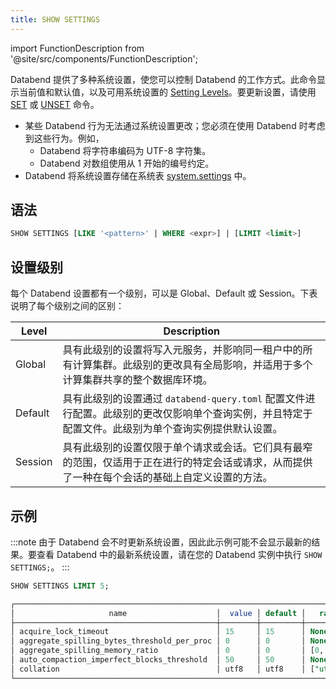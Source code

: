 ```yaml
---
title: SHOW SETTINGS
---
```


import FunctionDescription from '@site/src/components/FunctionDescription';

<FunctionDescription description="Introduced or updated: v1.2.314"/>

Databend 提供了多种系统设置，使您可以控制 Databend 的工作方式。此命令显示当前值和默认值，以及可用系统设置的 [Setting Levels](#setting-levels)。要更新设置，请使用 [SET](02-set-global.md) 或 [UNSET](02-unset.md) 命令。

- 某些 Databend 行为无法通过系统设置更改；您必须在使用 Databend 时考虑到这些行为。例如，
  - Databend 将字符串编码为 UTF-8 字符集。
  - Databend 对数组使用从 1 开始的编号约定。
- Databend 将系统设置存储在系统表 [system.settings](../../00-sql-reference/20-system-tables/system-settings.md) 中。

## 语法

```sql
SHOW SETTINGS [LIKE '<pattern>' | WHERE <expr>] | [LIMIT <limit>]
```

## 设置级别

每个 Databend 设置都有一个级别，可以是 Global、Default 或 Session。下表说明了每个级别之间的区别：

| Level   | Description                                                                                                                                         |
| ------- | --------------------------------------------------------------------------------------------------------------------------------------------------- |
| Global  | 具有此级别的设置将写入元服务，并影响同一租户中的所有计算集群。此级别的更改具有全局影响，并适用于多个计算集群共享的整个数据库环境。                  |
| Default | 具有此级别的设置通过 `databend-query.toml` 配置文件进行配置。此级别的更改仅影响单个查询实例，并且特定于配置文件。此级别为单个查询实例提供默认设置。 |
| Session | 具有此级别的设置仅限于单个请求或会话。它们具有最窄的范围，仅适用于正在进行的特定会话或请求，从而提供了一种在每个会话的基础上自定义设置的方法。      |

## 示例

:::note
由于 Databend 会不时更新系统设置，因此此示例可能不会显示最新的结果。要查看 Databend 中的最新系统设置，请在您的 Databend 实例中执行 `SHOW SETTINGS;`。
:::

```sql
SHOW SETTINGS LIMIT 5;

┌───────────────────────────────────────────────────────────────────────────────────────────────────────────────────────────────────────────────────────────────────────────────────────────────────────────────────────────────────────────────────┐
│                     name                    │  value │ default │   range  │  level  │                                                                     description                                                                    │  type  │
├─────────────────────────────────────────────┼────────┼─────────┼──────────┼─────────┼────────────────────────────────────────────────────────────────────────────────────────────────────────────────────────────────────────────────────┼────────┤
│ acquire_lock_timeout                        │ 15     │ 15      │ None     │ DEFAULT │ Sets the maximum timeout in seconds for acquire a lock.                                                                                            │ UInt64 │
│ aggregate_spilling_bytes_threshold_per_proc │ 0      │ 0       │ None     │ DEFAULT │ Sets the maximum amount of memory in bytes that an aggregator can use before spilling data to storage during query execution.                      │ UInt64 │
│ aggregate_spilling_memory_ratio             │ 0      │ 0       │ [0, 100] │ DEFAULT │ Sets the maximum memory ratio in bytes that an aggregator can use before spilling data to storage during query execution.                          │ UInt64 │
│ auto_compaction_imperfect_blocks_threshold  │ 50     │ 50      │ None     │ DEFAULT │ Threshold for triggering auto compaction. This occurs when the number of imperfect blocks in a snapshot exceeds this value after write operations. │ UInt64 │
│ collation                                   │ utf8   │ utf8    │ ["utf8"] │ DEFAULT │ Sets the character collation. Available values include "utf8".                                                                                     │ String │
└───────────────────────────────────────────────────────────────────────────────────────────────────────────────────────────────────────────────────────────────────────────────────────────────────────────────────────────────────────────────────┘
```
